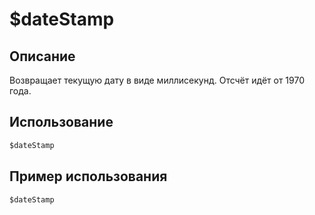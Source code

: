 # $dateStamp

## Описание
Возвращает текущую дату в виде миллисекунд. Отсчёт идёт от 1970 года.

## Использование
```js
$dateStamp
```

## Пример использования
```javascript
$dateStamp
```
